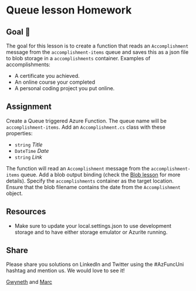 # Queue lesson Homework

## Goal 🎯

The goal for this lesson is to create a function that reads an `Accomplishment` message from the `accomplishment-items` queue and saves this as a json file to blob storage in a `accomplishments` container. Examples of accomplishments:

- A certificate you achieved.
- An online course your completed
- A personal coding project you put online.

## Assignment

Create a Queue triggered Azure Function. The queue name will be `accomplishment-items`.
Add an `Accomplishment.cs` class with these properties:

- `string` *Title*
- `DateTime` *Date*
- `string` *Link*

The function will read an `Accomplishment` message from the `accomplishment-items` queue. Add a blob output binding (check the [Blob lesson](../lessons/blob.md) for more details). Specify the `accomplishments` container as the target location. Ensure that the blob filename contains the date from the `Accomplishment` object.

## Resources

- Make sure to update your local.settings.json to use development storage and to have either storage emulator or Azurite running.

## Share

Please share you solutions on LinkedIn and Twitter using the #AzFuncUni hashtag and mention us. We would love to see it!

[Gwyneth](https://twitter.com/madebygps) and [Marc](https://twitter.com/marcduiker)
